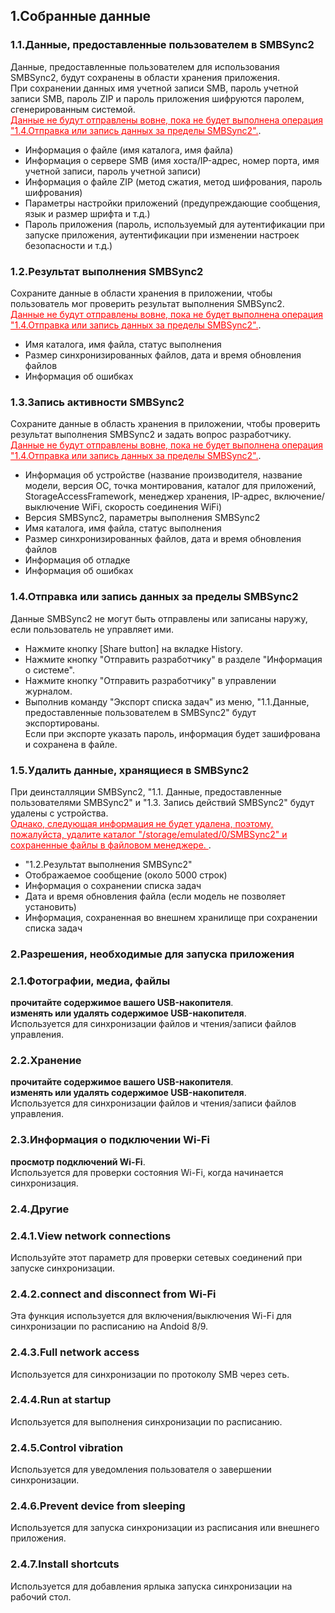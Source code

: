 ## 1.Собранные данные<br>
### 1.1.Данные, предоставленные пользователем в SMBSync2<br>

Данные, предоставленные пользователем для использования SMBSync2, будут сохранены в области хранения приложения.<br>
При сохранении данных имя учетной записи SMB, пароль учетной записи SMB, пароль ZIP и пароль приложения шифруются паролем, сгенерированным системой.<br>
<span style="color: red;"><u>Данные не будут отправлены вовне, пока не будет выполнена операция "1.4.Отправка или запись данных за пределы SMBSync2".</u></span>.<br>

- Информация о файле (имя каталога, имя файла)<br>
- Информация о сервере SMB (имя хоста/IP-адрес, номер порта, имя учетной записи, пароль учетной записи)<br>
- Информация о файле ZIP (метод сжатия, метод шифрования, пароль шифрования)<br>
- Параметры настройки приложений (предупреждающие сообщения, язык и размер шрифта и т.д.)<br>
- Пароль приложения (пароль, используемый для аутентификации при запуске приложения, аутентификации при изменении настроек безопасности и т.д.)<br>

### 1.2.Результат выполнения SMBSync2<br>

Сохраните данные в области хранения в приложении, чтобы пользователь мог проверить результат выполнения SMBSync2.<br>
<span style="color: red;"><u>Данные не будут отправлены вовне, пока не будет выполнена операция "1.4.Отправка или запись данных за пределы SMBSync2".</u></span>.<br>

- Имя каталога, имя файла, статус выполнения<br>
- Размер синхронизированных файлов, дата и время обновления файлов<br>
- Информация об ошибках<br>

### 1.3.Запись активности SMBSync2<br>

Сохраните данные в область хранения в приложении, чтобы проверить результат выполнения SMBSync2 и задать вопрос разработчику.<br>
<span style="color: red;"><u>Данные не будут отправлены вовне, пока не будет выполнена операция "1.4.Отправка или запись данных за пределы SMBSync2".</u></span>.<br>

- Информация об устройстве (название производителя, название модели, версия ОС, точка монтирования, каталог для приложений, StorageAccessFramework, менеджер хранения, IP-адрес, включение/выключение WiFi, скорость соединения WiFi)<br>
- Версия SMBSync2, параметры выполнения SMBSync2<br>
- Имя каталога, имя файла, статус выполнения<br>
- Размер синхронизированных файлов, дата и время обновления файлов<br>
- Информация об отладке<br>
- Информация об ошибках<br>

### 1.4.Отправка или запись данных за пределы SMBSync2<br>

Данные SMBSync2 не могут быть отправлены или записаны наружу, если пользователь не управляет ими.<br>

- Нажмите кнопку [Share button] на вкладке History.<br>
- Нажмите кнопку "Отправить разработчику" в разделе "Информация о системе".<br>
- Нажмите кнопку "Отправить разработчику" в управлении журналом.<br>
- Выполнив команду "Экспорт списка задач" из меню, "1.1.Данные, предоставленные пользователем в SMBSync2" будут экспортированы.<br>
Если при экспорте указать пароль, информация будет зашифрована и сохранена в файле.<br>

### 1.5.Удалить данные, хранящиеся в SMBSync2<br>

При деинсталляции SMBSync2, "1.1. Данные, предоставленные пользователями SMBSync2" и "1.3. Запись действий SMBSync2" будут удалены с устройства.<br>
<span style="color: red;"><u>Однако, следующая информация не будет удалена, поэтому, пожалуйста, удалите каталог "/storage/emulated/0/SMBSync2" и сохраненные файлы в файловом менеджере. </u></span>.<br>

- "1.2.Результат выполнения SMBSync2"<br>
- Отображаемое сообщение (около 5000 строк)<br>
- Информация о сохранении списка задач<br>
- Дата и время обновления файла (если модель не позволяет установить)<br>
- Информация, сохраненная во внешнем хранилище при сохранении списка задач<br>

### 2.Разрешения, необходимые для запуска приложения<br>

### 2.1.Фотографии, медиа, файлы<br>
**прочитайте содержимое вашего USB-накопителя**.<br>
**изменять или удалять содержимое USB-накопителя**.<br>
Используется для синхронизации файлов и чтения/записи файлов управления.<br>

### 2.2.Xранение<br>
**прочитайте содержимое вашего USB-накопителя**.<br>
**изменять или удалять содержимое USB-накопителя**.<br>
Используется для синхронизации файлов и чтения/записи файлов управления.<br>

### 2.3.Информация о подключении Wi-Fi<br>
**просмотр подключений Wi-Fi**.<br>
Используется для проверки состояния Wi-Fi, когда начинается синхронизация.<br>

### 2.4.Другие<br>
### 2.4.1.View network connections<br>
Используйте этот параметр для проверки сетевых соединений при запуске синхронизации.<br>
### 2.4.2.connect and disconnect from Wi-Fi<br>
Эта функция используется для включения/выключения Wi-Fi для синхронизации по расписанию на Andoid 8/9.<br>
### 2.4.3.Full network access<br>
Используется для синхронизации по протоколу SMB через сеть.<br>
### 2.4.4.Run at startup<br>
Используется для выполнения синхронизации по расписанию.<br>
### 2.4.5.Control vibration<br>
Используется для уведомления пользователя о завершении синхронизации.<br>
### 2.4.6.Prevent device from sleeping<br>
Используется для запуска синхронизации из расписания или внешнего приложения.<br>
### 2.4.7.Install shortcuts<br>
Используется для добавления ярлыка запуска синхронизации на рабочий стол.<br>

